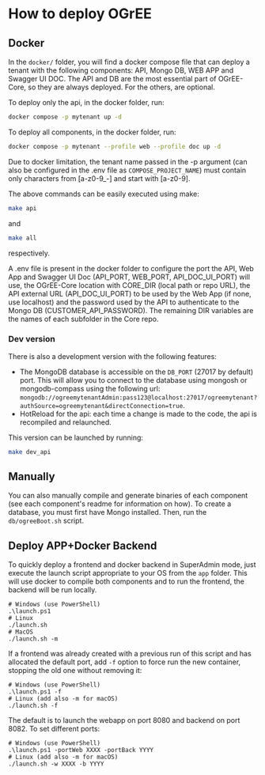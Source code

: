 # How to deploy OGrEE

## Docker

In the `docker/` folder, you will find a docker compose file that can deploy a tenant with the following components: API, Mongo DB, WEB APP and Swagger UI DOC. The API and DB are the most essential part of OGrEE-Core, so they are always deployed. For the others, are optional.

To deploy only the api, in the docker folder, run:

```bash
docker compose -p mytenant up -d
```

To deploy all components, in the docker folder, run:

```bash
docker compose -p mytenant --profile web --profile doc up -d
```

Due to docker limitation, the tenant name passed in the -p argument (can also be configured in the .env file as `COMPOSE_PROJECT_NAME`) must contain only characters from [a-z0-9_-] and start with [a-z0-9].

The above commands can be easily executed using make:

```bash
make api
```

and

```bash
make all
```

respectively.

A .env file is present in the docker folder to configure the port the API, Web App and Swagger UI Doc (API_PORT, WEB_PORT, API_DOC_UI_PORT) will use, the OGrEE-Core location with CORE_DIR (local path or repo URL), the API external URL (API_DOC_UI_PORT) to be used by the Web App (if none, use localhost) and the password used by the API to authenticate to the Mongo DB (CUSTOMER_API_PASSWORD). The remaining DIR variables are the names of each subfolder in the Core repo.

### Dev version

There is also a development version with the following features:

* The MongoDB database is accessible on the `DB_PORT` (27017 by default) port. This will allow you to connect to the database using mongosh or mongodb-compass using the following url: `mongodb://ogreemytenantAdmin:pass123@localhost:27017/ogreemytenant?authSource=ogreemytenant&directConnection=true`.
* HotReload for the api: each time a change is made to the code, the api is recompiled and relaunched.

This version can be launched by running:

```bash
make dev_api
```

## Manually

You can also manually compile and generate binaries of each component (see each component's readme for information on how). To create a database, you must first have Mongo installed. Then, run the `db/ogreeBoot.sh` script.

## Deploy APP+Docker Backend

To quickly deploy a frontend and docker backend in SuperAdmin mode, just execute the launch script appropriate to your OS from the `app` folder. This will use docker to compile both components and to run the frontend, the backend will be run locally.

```console
# Windows (use PowerShell)
.\launch.ps1
# Linux 
./launch.sh
# MacOS 
./launch.sh -m
```

If a frontend was already created with a previous run of this script and has allocated the default port, add `-f` option to force run the new container, stopping the old one without removing it:
```console
# Windows (use PowerShell)
.\launch.ps1 -f
# Linux (add also -m for macOS) 
./launch.sh -f
```

The default is to launch the webapp on port 8080 and backend on port 8082. To set different ports:

```console
# Windows (use PowerShell)
.\launch.ps1 -portWeb XXXX -portBack YYYY
# Linux (add also -m for macOS) 
./launch.sh -w XXXX -b YYYY
```
